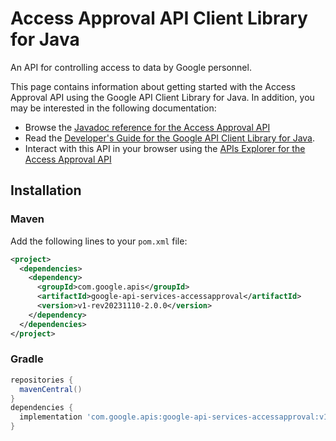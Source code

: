 # Access Approval API Client Library for Java

An API for controlling access to data by Google personnel.

This page contains information about getting started with the Access Approval API
using the Google API Client Library for Java. In addition, you may be interested
in the following documentation:

* Browse the [Javadoc reference for the Access Approval API][javadoc]
* Read the [Developer's Guide for the Google API Client Library for Java][google-api-client].
* Interact with this API in your browser using the [APIs Explorer for the Access Approval API][api-explorer]

## Installation

### Maven

Add the following lines to your `pom.xml` file:

```xml
<project>
  <dependencies>
    <dependency>
      <groupId>com.google.apis</groupId>
      <artifactId>google-api-services-accessapproval</artifactId>
      <version>v1-rev20231110-2.0.0</version>
    </dependency>
  </dependencies>
</project>
```

### Gradle

```gradle
repositories {
  mavenCentral()
}
dependencies {
  implementation 'com.google.apis:google-api-services-accessapproval:v1-rev20231110-2.0.0'
}
```

[javadoc]: https://googleapis.dev/java/google-api-services-accessapproval/latest/index.html
[google-api-client]: https://github.com/googleapis/google-api-java-client/
[api-explorer]: https://developers.google.com/apis-explorer/#p/accessapproval/v1/
